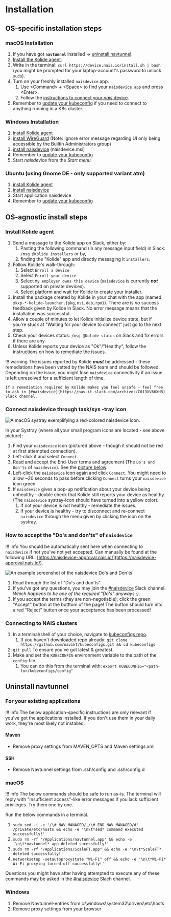 # Installation

## OS-specific installation steps

### macOS Installation

1. If you have got __`navtunnel`__ installed -> [uninstall navtunnel](#uninstall-navtunnel).
2. [Install the Kolide agent](#install-kolide-agent).
3. Write in the terminal: `curl https://device.nais.io/install.sh | bash` \(you might be prompted for your laptop-account's password to unlock `sudo`\).
4. Turn on your freshly installed `naisdevice` app.
    1. Use &lt;Command&gt; + &lt;Space&gt; to find your `naisdevice.app` and press &lt;Enter&gt;.
    2. Follow the [instructions to connect your _nais_ device](#connect-naisdevice-through-tasksys-tray-icon).
5. Remember to [update your kubeconfig](#connecting-to-nais-clusters) if you need to connect to anything running in a K8s cluster.

### Windows Installation

1. [install Kolide agent](install.md#install-kolide-agent)
2. [install WireGuard](https://www.wireguard.com/install/) \(Note: Ignore error message regarding UI only being accessible by the Builtin Administrators group\)
3. [install naisdevice](https://github.com/nais/device/releases/latest) \(naisdevice.msi\)
4. Remember to [update your kubeconfig](install.md#connecting-to-nais-clusters)
5. Start _naisdevice_ from the _Start menu_ 

### Ubuntu \(using Gnome DE - only supported variant atm\)

1. [install Kolide agent](install.md#install-kolide-agent)
2. [install naisdevice](https://github.com/nais/device/releases/latest)
5. Start application naisdevice
6. Remember to [update your kubeconfig](install.md#connecting-to-nais-clusters)

## OS-agnostic install steps
###  Install Kolide agent

1. Send a message to the Kolide app on Slack, either by:
    1. Pasting the following command (in any message input field) in Slack: `/msg @Kolide installers` or by,
    2. finding the "Kolide" app and directly messaging it `installers`.
2. Follow Kolide's walk-through:
    1. Select `Enroll a Device`
    2. Select `Enroll your device`
    3. Select `My employer owns this device` (`naisdevice` is currently _**not**_ supported on private devices).
    4. Select platform and wait for Kolide to create your installer.
3. Install the package created by Kolide in your chat with the app (named `xkxp-*-kolide-launcher.{pkg,msi,deb,rpm}`).
   There are is _no_ success feedback given by Kolide in Slack.
   No error message means that the installation was successful.
4. Allow a couple of minutes to let Kolide initialize device state, but if you're stuck at "Waiting for your device to connect" just go to the next step.
5. Check your devices status: `/msg @Kolide status` on Slack and fix errors if there are any.
6. Unless Kolide reports your device as "Ok"/"Healthy", follow the instructions on how to remediate the issues.


!!! warning
    The issues reported by Kolide _**must**_ be addressed - these remediations have been vetted by the NAIS team and should be followed.
    Depending on the issue, you might lose `naisdevice` connectivity if an issue is left unresolved for a sufficient length of time.

    If a remediation required by Kolide makes you feel unsafe - feel free to ask in [#naisdevice](https://nav-it.slack.com/archives/C013XV66XHB) Slack channel.

### Connect naisdevice through task/sys -tray icon

![A macOS systray exemplifying a red-colored `naisdevice` icon.](../assets/naisdevice-systray-icon.svg)

In your Systray (where all your small program icons are located - see above picture):

1. Find your `naisdevice` icon (pictured above - though it should not be red at first attempted connection).
2. Left-click it and select `Connect`.
3. Read and accept the End-User terms and agreement (The `Do's and Don'ts` of `naisdevice`).
   See the [picture below](#how-to-accept-the-dos-and-donts-of-naisdevice).
4. Left-click the `naisdevice` icon again and click `Connect`.
   You might need to allow ~20 seconds to pass before clicking `Connect` turns your `naisdevice` icon green.
5. If `naisdevice` gives a pop-up notification about your device being unhealthy - double check that Kolide still reports your device as healthy.
   (The `naisdevice` systray-icon should have turned into a yellow color).
    1. If not your device is not healthy - remediate the issues.
    2. If your device is healthy - try to disconnect and re-connect `naisdevice` through the menu given by clicking the icon on the systray.

### How to accept the "Do's and don'ts" of `naisdevice`

!!! info
    You should be automatically sent here when connecting to `naisdevice` if not you've not yet accepted.
    Can manually be found at the following URL: [https://naisdevice-approval.nais.io/](https://naisdevice-approval.nais.io/).

![An example screenshot of the `naisdevice` Do's and Don'ts](../assets/naisdevice-dos-and-donts.svg)

1. Read through the list of "Do's and don'ts".
2. If you've got any questions, you may join the [#naisdevice](https://nav-it.slack.com/archives/C013XV66XHB) Slack channel.
   _Which happens to be one of the required "Do's" anyways ;)_.
3. If you accept the terms (they are non-negotiable); click the green "Accept" button at the botttom of the page!
   The button should turn into a red "Reject" button once your acceptance has been processed!

### Connecting to NAIS clusters

1. In a terminal/shell of your choice, navigate to [kubeconfigs repo](https://github.com/navikt/kubeconfigs).
    1. If you haven't downloaded repo already: `git clone https://github.com/navikt/kubeconfigs.git && cd kubeconfigs`
2. `git pull` To ensure you've got latest & greatest.
3. Make and set the `KUBECONFIG` environment variable to the path of the `config`-file.
    1. You can do this from the terminal with: `export KUBECONFIG="<path-to>/kubeconfigs/config"`

## Uninstall navtunnel

### For your existing applications

!!! info
    The below application-specific instructions are only relevant if you've got the applications installed.
    If you don't use them in your daily work, they're most likely not installed.

#### Maven

* Remove proxy settings from MAVEN\_OPTS and Maven settings.xml

#### SSH

* Remove Navtunnel settings from .ssh/config and .ssh/config.d

### macOS

!!! info
    The below commands should be safe to run as-is.
    The terminal will reply with "Insufficient access"-like error messages if you lack sufficient privileges.
    Try them one by one.

Run the below commands in a terminal.

1. `sudo sed -i -e '/\# NAV MANAGED/,/\# END NAV MANAGED/d' /private/etc/hosts && echo -e '\n\t*sed* command executed successfully!'`
2. `sudo rm -rf "/Applications/navtunnel.app" && echo -e '\n\t*navtunnel* app deleted sucessfully!'`
3. `sudo rm -rf "/Applications/ScaleFT.app" && echo -e '\n\t*ScaleFT* deleted successfully!'`
4. `networksetup -setautoproxystate "Wi-Fi" off && echo -e '\n\t*Wi-Fi* Wi-Fi proxying turned off successfully!'`

Questions you might have after having attempted to execute any of these commands may be asked in the [#naisdevice](https://nav-it.slack.com/archives/C013XV66XHB) Slach channel.

### Windows

1. Remove Navtunnel-entries from c:\windows\system32\drivers\etc\hosts
2. Remove proxy settings from your browser
